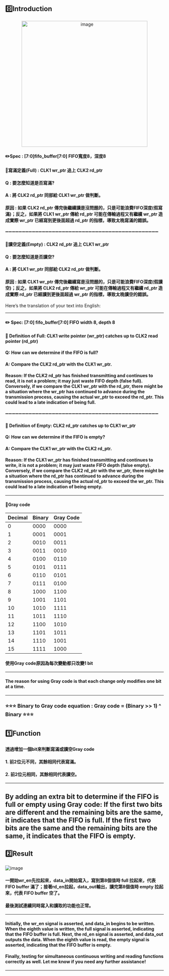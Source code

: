 ## 0️⃣Introduction
<div align="center">
  <img src="https://github.com/user-attachments/assets/ef4f0ade-bcd3-4d82-b4dd-92de49253ce0" alt="image" width="400">
</div>

#### ✏️Spec : [7:0]fifo_buffer[7:0] FIFO寬度8，深度8

#### 📌寫滿定義(Full) : CLK1 wr_ptr 追上 CLK2 rd_ptr  
#### Q : 要怎麼知道是否寫滿?
#### A : 將 CLK2 rd_ptr 同部給 CLK1 wr_ptr 做判斷。 
#### 原因 : 如果 CLK2 rd_ptr 傳完後繼續讀是沒問題的，只是可能浪費FIFO深度(假寫滿)；反之，如果將 CLK1 wr_ptr 傳給 rd_ptr 可能在傳輸過程又有繼續 wr_ptr 造成實際 wr_ptr 已經寫到更後面超過 rd_ptr 的指標，導致太晚寫滿的錯誤。

➖➖➖➖➖➖➖➖➖➖➖➖➖➖➖➖➖➖➖➖➖➖➖➖➖➖➖➖➖➖➖➖➖➖➖➖➖➖➖➖➖➖➖➖➖➖

#### 📌讀空定義(Empty) : CLK2 rd_ptr 追上 CLK1 wr_ptr  
#### Q : 要怎麼知道是否讀空?
#### A : 將 CLK1 wr_ptr 同部給 CLK2 rd_ptr 做判斷。 
#### 原因 : 如果 CLK1 wr_ptr 傳完後繼續寫是沒問題的，只是可能浪費FIFO深度(假讀空)；反之，如果將 CLK2 rd_ptr 傳給 wr_ptr 可能在傳輸過程又有繼續 rd_ptr 造成實際 rd_ptr 已經讀到更後面超過 wr_ptr 的指標，導致太晚讀空的錯誤。

Here’s the translation of your text into English:

---

#### ✏️ Spec: [7:0] fifo_buffer[7:0] FIFO width 8, depth 8

#### 📌 Definition of Full: CLK1 write pointer (wr_ptr) catches up to CLK2 read pointer (rd_ptr)  
#### Q: How can we determine if the FIFO is full?  
#### A: Compare the CLK2 rd_ptr with the CLK1 wr_ptr.  
#### Reason: If the CLK2 rd_ptr has finished transmitting and continues to read, it is not a problem; it may just waste FIFO depth (false full). Conversely, if we compare the CLK1 wr_ptr with the rd_ptr, there might be a situation where the wr_ptr has continued to advance during the transmission process, causing the actual wr_ptr to exceed the rd_ptr. This could lead to a late indication of being full.

➖➖➖➖➖➖➖➖➖➖➖➖➖➖➖➖➖➖➖➖➖➖➖➖➖➖➖➖➖➖➖➖➖➖➖➖➖➖➖➖➖➖➖➖➖➖

#### 📌 Definition of Empty: CLK2 rd_ptr catches up to CLK1 wr_ptr  
#### Q: How can we determine if the FIFO is empty?  
#### A: Compare the CLK1 wr_ptr with the CLK2 rd_ptr.  
#### Reason: If the CLK1 wr_ptr has finished transmitting and continues to write, it is not a problem; it may just waste FIFO depth (false empty). Conversely, if we compare the CLK2 rd_ptr with the wr_ptr, there might be a situation where the rd_ptr has continued to advance during the transmission process, causing the actual rd_ptr to exceed the wr_ptr. This could lead to a late indication of being empty.

--- 


#### 📌Gray code
<div align="center">
  
| Decimal | Binary | Gray Code |     
|---------|--------|-----------|
|    0    |  0000  |   0000    |
|    1    |  0001  |   0001    |
|    2    |  0010  |   0011    |
|    3    |  0011  |   0010    |
|    4    |  0100  |   0110    |
|    5    |  0101  |   0111    |
|    6    |  0110  |   0101    |
|    7    |  0111  |   0100    |
|    8    |  1000  |   1100    |
|    9    |  1001  |   1101    |
|   10    |  1010  |   1111    |
|   11    |  1011  |   1110    |
|   12    |  1100  |   1010    |
|   13    |  1101  |   1011    |
|   14    |  1110  |   1001    |
|   15    |  1111  |   1000    |

</div>

#### 使用Gray code原因為每次變動都只改變1 bit

---
#### The reason for using Gray code is that each change only modifies one bit at a time.
---

### ⭐⭐⭐ Binary to Gray code equation : Gray code = (Binary >> 1) ^ Binary  ⭐⭐⭐

## 1️⃣Function

#### 透過增加一個bit來判斷寫滿或讀空Gray code 
#### 1. 前2位元不同，其餘相同代表寫滿。
#### 2. 前2位元相同，其餘相同代表讀空。

---
By adding an extra bit to determine if the FIFO is full or empty using Gray code:
If the first two bits are different and the remaining bits are the same, it indicates that the FIFO is full.
If the first two bits are the same and the remaining bits are the same, it indicates that the FIFO is empty.
---

## 2️⃣Result
![image](https://github.com/user-attachments/assets/8ecbd7cb-439f-4c90-b9fb-4a51789ef2b4)

#### 一開始wr_en先拉起來，data_in開始寫入，寫到第8個值時 full 拉起來，代表 FIFO buffer 滿了；接著rd_en拉起，data_out輸出，讀完第8個值時 empty 拉起來，代表 FIFO buffer 空了。
#### 最後測試連續同時寫入和讀取的功能也正常。

---
#### Initially, the wr_en signal is asserted, and data_in begins to be written. When the eighth value is written, the full signal is asserted, indicating that the FIFO buffer is full. Next, the rd_en signal is asserted, and data_out outputs the data. When the eighth value is read, the empty signal is asserted, indicating that the FIFO buffer is empty.
#### Finally, testing for simultaneous continuous writing and reading functions correctly as well. Let me know if you need any further assistance!

---
